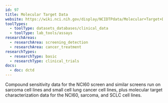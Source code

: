 ```yaml
---
id: 97
title: Molecular Target Data
website: https://wiki.nci.nih.gov/display/NCIDTPdata/Molecular+Target+Data
toolTypes:
  - toolType: datasets_databases/clinical_data
  - toolType: lab_tools/assays
researchAreas:
  - researchArea: screening_detection
  - researchArea: cancer_treatment
researchTypes:
  - researchType: basic
  - researchType: clinical_trials
docs:
  - doc: dctd
---
```

Compound sensitivity data for the NCI60 screen and similar screens run on sarcoma cell lines and small cell lung cancer cell lines, plus molecular target characterization data for the NCI60, sarcoma, and SCLC cell lines.
